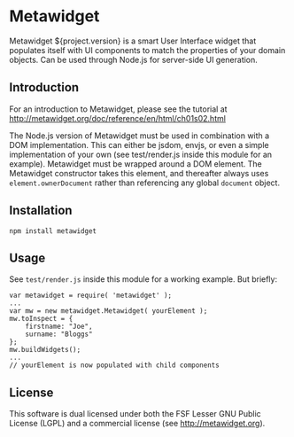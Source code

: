 # Metawidget

Metawidget ${project.version} is a smart User Interface widget that
populates itself with UI components to match the properties of your
domain objects. Can be used through Node.js for server-side UI generation.

## Introduction
For an introduction to Metawidget, please see the tutorial at
http://metawidget.org/doc/reference/en/html/ch01s02.html

The Node.js version of Metawidget must be used in combination with a DOM
implementation. This can either be jsdom, envjs, or even a simple implementation
of your own (see test/render.js inside this module for an example). Metawidget
must be wrapped around a DOM element. The Metawidget constructor takes this
element, and thereafter always uses `element.ownerDocument` rather than
referencing any global `document` object.

## Installation
`npm install metawidget`

## Usage
See `test/render.js` inside this module for a working example. But briefly:

    var metawidget = require( 'metawidget' );
    ...
    var mw = new metawidget.Metawidget( yourElement );
    mw.toInspect = {
	    firstname: "Joe",
	    surname: "Bloggs"
    };
    mw.buildWidgets();
    ...
    // yourElement is now populated with child components

## License

This software is dual licensed under both the FSF Lesser GNU Public License (LGPL)
and a commercial license (see http://metawidget.org).
